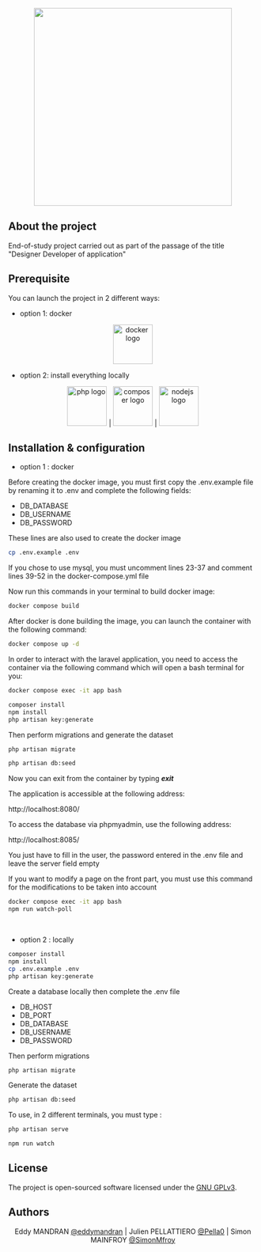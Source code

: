 <p align="center"><a href="https://laravel.com" target="_blank"><img src="https://raw.githubusercontent.com/laravel/art/master/logo-lockup/5%20SVG/2%20CMYK/1%20Full%20Color/laravel-logolockup-cmyk-red.svg" width="400"></a></p>

## About the project

End-of-study project carried out as part of the passage of the title "Designer Developer of application"

## Prerequisite
You can launch the project in 2 different ways:
- option 1: docker
<div align="center">

[<img src="https://www.docker.com/wp-content/uploads/2022/03/horizontal-logo-monochromatic-white.png" alt="docker logo" height="80">](https://www.docker.com/)

</div>

- option 2: install everything locally

<div align="center">

[<img src="https://www.php.net/images/logos/new-php-logo.svg" alt="php logo" height="80">](https://www.php.net/downloads.php#v8.0.17) |   [<img src="https://getcomposer.org/img/logo-composer-transparent3.png" alt="composer logo" height="80">](https://getcomposer.org/)   |   [<img src="https://upload.wikimedia.org/wikipedia/commons/d/d9/Node.js_logo.svg" alt="nodejs logo" height="80">](https://nodejs.org)

</div>

## Installation & configuration
- option 1 : docker

Before creating the docker image, you must first copy the .env.example file by renaming it to .env and complete the following fields:

- DB_DATABASE
- DB_USERNAME
- DB_PASSWORD

These lines are also used to create the docker image

```bash
cp .env.example .env
```
If you chose to use mysql, you must uncomment lines 23-37 and comment lines 39-52 in the docker-compose.yml file

Now run this commands in your terminal to build docker image:
```bash
docker compose build
```

After docker is done building the image, you can launch the container with the following command:
```bash
docker compose up -d
```
In order to interact with the laravel application, you need to access the container via the following command which will open a bash terminal for you:
```bash
docker compose exec -it app bash
```

```bash
composer install
npm install
php artisan key:generate
```

Then perform migrations and generate the dataset
```bash
php artisan migrate

php artisan db:seed
```
Now you can exit from the container by typing ***exit***

The application is accessible at the following address:

http://localhost:8080/

To access the database via phpmyadmin, use the following address:

http://localhost:8085/

You just have to fill in the user, the password entered in the .env file and leave the server field empty

If you want to modify a page on the front part, you must use this command for the modifications to be taken into account

```bash
docker compose exec -it app bash
npm run watch-poll
```
<br/>

- option 2 : locally

```bash
composer install
npm install 
cp .env.example .env
php artisan key:generate
```
Create a database locally then complete the .env file

- DB_HOST
- DB_PORT
- DB_DATABASE
- DB_USERNAME
- DB_PASSWORD

Then perform migrations

```bash
php artisan migrate
```
Generate the dataset
```bash
php artisan db:seed
```

To use, in 2 different terminals, you must type :
```bash
php artisan serve
```
```bash
npm run watch
```

## License

The project is open-sourced software licensed under the [GNU GPLv3](https://www.gnu.org/licenses/gpl-3.0.html).

## Authors
<div align="center">

Eddy MANDRAN [@eddymandran](https://github.com/eddymandran)  | Julien PELLATTIERO [@Pella0](https://github.com/Pella0)   | Simon MAINFROY [@SimonMfroy](https://github.com/SimonMfroy)

</div>
